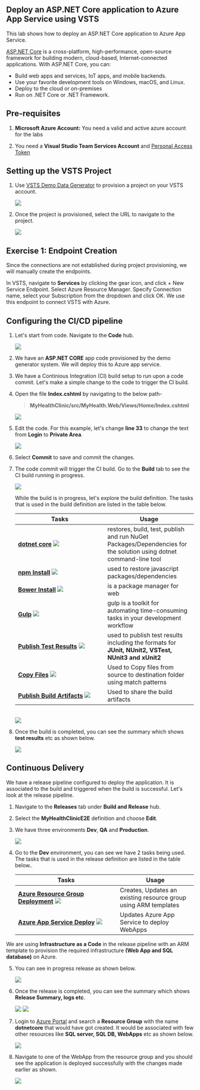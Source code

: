 ## Deploy an ASP.NET Core application to Azure App Service using VSTS

This lab shows how to deploy an ASP.NET Core application to Azure App Service.

<a href="https://docs.microsoft.com/en-us/aspnet/core/">ASP.NET Core</a> is a cross-platform, high-performance, open-source framework for building modern, cloud-based, Internet-connected applications. With ASP.NET Core, you can:

- Build web apps and services, IoT apps, and mobile backends.
- Use your favorite development tools on Windows, macOS, and Linux.
- Deploy to the cloud or on-premises
- Run on .NET Core or .NET Framework.

## Pre-requisites

1. **Microsoft Azure Account:** You need a valid and active azure account for the labs

2. You need a **Visual Studio Team Services Account** and <a href="http://bit.ly/2gBL4r4">Personal Access Token</a>

## Setting up the VSTS Project

1. Use <a href="https://vstsdemogenerator.azurewebsites.net" target="_blank">VSTS Demo Data Generator</a> to provision a project on your VSTS account.

   <img src="images/1.png">

2. Once the project is provisioned, select the URL to navigate to the project.

   <img src="images/">

## Exercise 1: Endpoint Creation

Since the connections are not established during project provisioning, we will manually create the endpoints.

In VSTS, navigate to **Services** by clicking the gear icon, and click + New Service Endpoint. Select Azure Resource Manager. Specify Connection name, select your Subscription from the dropdown and click OK. We use this endpoint to connect VSTS with Azure.


## Configuring the CI/CD pipeline

1. Let's start from code. Navigate to the **Code** hub.

   <img src="images/3.png">

2. We have an **ASP.NET CORE** app code provisioned by the demo generator system. We will deploy this to Azure app service.

3. We have a Continious Integration (CI) build setup to run upon a code commit. Let's make a simple change to the code to trigger the CI build.

4. Open the file **Index.cshtml** by navigating to the below path-

   > **MyHealthClinic/src/MyHealth.Web/Views/Home/Index.cshtml**

   <img src="images/4.png">

5. Edit the code. For this example, let's change **line 33** to change the text from **Login** to **Private Area**.

   <img src="images/5.png">

6. Select **Commit** to save and commit the changes.

7. The code commit will trigger the CI build. Go to the **Build** tab to see the CI build running in progress.

   <img src="images/6.png">

   While the build is in progress, let's explore the build definition. The tasks that is used in the build definition are listed in the table below.

   <table width="100%">
   <thead>
      <tr>
         <th width="50%"><b>Tasks</b></th>
         <th><b>Usage</b></th>
      </tr>
   </thead>
   <tr>
      <td><a href="http://bit.ly/2xXy75z"><b>dotnet core</b></a> <img src="images/dotnetcore.png"></td>
      <td>restores, build, test, publish and run NuGet Packages/Dependencies for the solution using dotnet command-line tool </td>
   </tr>
   <tr>
      <td><a href="http://bit.ly/2xZO6zZ"><b>npm Install</b></a> <img src="images/npm.png"> </td>
      <td>used to restore javascript packages/dependencies </td>
   </tr>
   <tr>
      <td><a href="http://bit.ly/2yDYzAy"><b>Bower Install</b></a> <img src="images/bower.png"> </td>
      <td>is a package manager for web </td>
   </tr>
   <tr>
      <td><a href="http://bit.ly/2zw0ggf"><b>Gulp</b></a> <img src="images/gulp.png"> </td>
      <td>gulp is a toolkit for automating time-consuming tasks in your development workflow </td>
   </tr>
   <tr>
      <td><a href="http://bit.ly/2l9xkbI"><b>Publish Test Results</b></a> <img src="images/vstest.png"> </td>
      <td>used to publish test results including the formats for <b>JUnit, NUnit2, VSTest, NUnit3 and xUnit2</b> </td>
   </tr>
   <tr>
      <td><a href="http://bit.ly/2grMxTQ"><b>Copy Files</b></a> <img src="images/copyfiles.png"> </td>
      <td>Used to Copy files from source to destination folder using match patterns </td>
   </tr>
   <tr>
      <td><a href="http://bit.ly/2yBgXde"><b>Publish Build Artifacts</b></a> <img src="images/publishartifacts.png"> </td>
      <td> Used to share the build artifacts </td>
   </tr>
   </table>
   <br/>

   <img src="images/7.png">

8. Once the build is completed, you can see the summary which shows **test results** etc as shown below.

   <img src="images/8.png">

## Continuous Delivery

We have a release pipeline configured to deploy the application. It is associated to the build and triggered when the build is successful. Let's look at the release pipeline.

1. Navigate to the **Releases** tab under **Build and Release** hub.

2. Select the **MyHealthClinicE2E** definition and choose **Edit**.

3. We have three environments **Dev**, **QA** and **Production**.

   <img src="images/9.png">

4. Go to the **Dev** environment, you can see we have 2 tasks being used. The tasks that is used in the release definition are listed in the table below..

   <table width="100%">
   <thead>
      <tr>
         <th width="57%"><b>Tasks</b></th>
         <th><b>Usage</b></th>
      </tr>
   </thead>
   <tr>
      <td><a href="http://bit.ly/2ysg1It"><b>Azure Resource Group Deployment</b></a> <img src="images/arm.png"></td>
      <td>Creates, Updates an existing resource group using ARM templates  </td>
   </tr>
   <tr>
      <td><a href="http://bit.ly/2zkks4L"><b>Azure App Service Deploy</b></a> <img src="images/app-service-deploy.png"> </td>
      <td>Updates Azure App Service to deploy WebApps </td>
   </tr>
   <tr>
   </table>

We are using **Infrastructure as a Code** in the release pipeline with an ARM template to provision the required infrastructure **(Web App and SQL database)** on Azure.

5. You can see in progress release as shown below.

   <img src="images/10.png">

6. Once the release is completed, you can see the summary which shows **Release Summary, logs etc**.

   <img src="images/11.png">

   <img src="images/12.png">

7. Login to [Azure Portal](https://portal.azure.com) and search a **Resource Group** with the name **dotnetcore** that would have got created. It would be associated with few other resources like **SQL server, SQL DB, WebApps** etc as shown below.

   <img src="images/13.png">

8. Navigate to one of the WebApp from the resource group and you should see the application is deployed successfully with the changes made earlier as shown.

   <img src="images/14.png">


